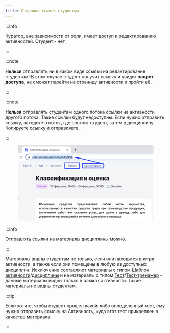 ```yaml
---
title: Отправка ссылок студентам
---
```


:::info 

Куратор, вне зависимости от роли, имеет доступ к редактированию активностей. Студент - нет.

:::

:::note 

**Нельзя** отправлять ни в каком виде ссылки на редактирование студентам! В этом случае студент получит ссылку и увидит **запрет доступа**, не сможет перейти на страницу активности и пройти её.

:::

:::note 

**Нельзя** отправлять студентам одного потока ссылки на активности другого потока. Такие ссылки будут недоступны. Если нужно отправить ссылку, заходите в поток, где состоит студент, затем в дисциплину. Копируете ссылку и отправляете.

:::

<figure>

![](<./image (806).png>)

<figcaption>



</figcaption>

</figure>

:::info 

Отправлять ссылки на материалы дисциплины можно.

:::

Материалы видны студентам не только, если они находятся внутри активности, а также если они помещены в любую из доступных дисциплин. Исключение составляют материалы с типом [Шаблон активности](./../../../servisy/biblioteka/materialy/shablon-aktivnosti)/[дисциплины](./../../../struktura/disciplina/shablon-discipliny) и на материалы с типом [Тест](./../../../servisy/biblioteka/materialy/test/_index)/[Тест-тренажер](./../../../servisy/biblioteka/materialy/test-trenazher) - данные материалы видны только в рамках активности. Такие материалы не видны студентам.

:::tip 

Если хотите, чтобы студент прошел какой-либо определенный тест, ему нужно отправить ссылку на Активность, куда этот тест прикреплен в качестве материала.

:::